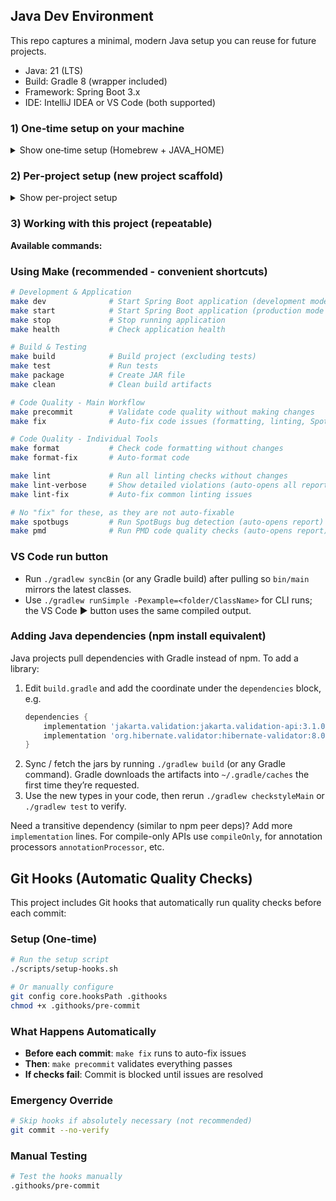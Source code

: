 ## Java Dev Environment

This repo captures a minimal, modern Java setup you can reuse for future projects.

- Java: 21 (LTS)
- Build: Gradle 8 (wrapper included)
- Framework: Spring Boot 3.x
- IDE: IntelliJ IDEA or VS Code (both supported)

### 1) One‑time setup on your machine

<details><summary>Show one‑time setup (Homebrew + JAVA_HOME)</summary>

```bash
brew install --cask temurin@21
brew install gradle maven
brew install --cask intellij-idea-ce  # or intellij-idea

# Code quality tools (optional - formatter is built into Gradle)
# brew install google-java-format  # Not needed - using built-in formatter

# Optional but useful
brew install --cask docker
brew install jenv
```

Ensure `JAVA_HOME` points to JDK 21 (add to `~/.zshrc`):

```bash
echo 'export JAVA_HOME=$(/usr/libexec/java_home -v 21)' >> ~/.zshrc
echo 'export PATH="$JAVA_HOME/bin:$PATH"' >> ~/.zshrc
source ~/.zshrc
```

Verify:

```bash
java -version
gradle -v || true  # optional; project uses the Gradle wrapper
```

</details>

### 2) Per‑project setup (new project scaffold)

<details><summary>Show per-project setup</summary>

When starting a brand‑new Spring Boot project, generate via Spring Initializr (terminal).

Terminal (downloads a zip, unzips into current dir):

```bash
curl -fsSL https://start.spring.io/starter.zip \
  -d type=gradle-project \
  -d language=java \
  -d javaVersion=21 \
  -d packaging=jar \
  -d name=app \
  -d groupId=com.example \
  -d artifactId=app \
  -d dependencies=web,actuator,testcontainers \
  -d baseDir=app \
  -o app.zip
unzip -q app.zip
rsync -a app/ .
rm -rf app app.zip
```

</details>

### 3) Working with this project (repeatable)

**Available commands:**

### Using Make (recommended - convenient shortcuts)

```bash
# Development & Application
make dev              # Start Spring Boot application (development mode with hot reload)
make start            # Start Spring Boot application (production mode from JAR)
make stop             # Stop running application
make health           # Check application health

# Build & Testing
make build            # Build project (excluding tests)
make test             # Run tests
make package          # Create JAR file
make clean            # Clean build artifacts

# Code Quality - Main Workflow
make precommit        # Validate code quality without making changes
make fix              # Auto-fix code issues (formatting, linting, SpotBugs)

# Code Quality - Individual Tools
make format           # Check code formatting without changes
make format-fix       # Auto-format code

make lint             # Run all linting checks without changes
make lint-verbose     # Show detailed violations (auto-opens all reports)
make lint-fix         # Auto-fix common linting issues

# No "fix" for these, as they are not auto-fixable
make spotbugs         # Run SpotBugs bug detection (auto-opens report)
make pmd              # Run PMD code quality checks (auto-opens report)
```

### VS Code run button

- Run `./gradlew syncBin` (or any Gradle build) after pulling so `bin/main` mirrors the latest classes.
- Use `./gradlew runSimple -Pexample=<folder/ClassName>` for CLI runs; the VS Code ▶ button uses the same compiled output.

### Adding Java dependencies (npm install equivalent)

Java projects pull dependencies with Gradle instead of npm. To add a library:

1. Edit `build.gradle` and add the coordinate under the `dependencies` block, e.g.
   ```gradle
   dependencies {
       implementation 'jakarta.validation:jakarta.validation-api:3.1.0'
       implementation 'org.hibernate.validator:hibernate-validator:8.0.1.Final'
   }
   ```
2. Sync / fetch the jars by running `./gradlew build` (or any Gradle command). Gradle downloads
   the artifacts into `~/.gradle/caches` the first time they’re requested.
3. Use the new types in your code, then rerun `./gradlew checkstyleMain` or `./gradlew test` to
   verify.

Need a transitive dependency (similar to npm peer deps)? Add more `implementation` lines. For
compile-only APIs use `compileOnly`, for annotation processors `annotationProcessor`, etc.

## Git Hooks (Automatic Quality Checks)

This project includes Git hooks that automatically run quality checks before each commit:

### Setup (One-time)

```bash
# Run the setup script
./scripts/setup-hooks.sh

# Or manually configure
git config core.hooksPath .githooks
chmod +x .githooks/pre-commit
```

### What Happens Automatically

- **Before each commit**: `make fix` runs to auto-fix issues
- **Then**: `make precommit` validates everything passes
- **If checks fail**: Commit is blocked until issues are resolved

### Emergency Override

```bash
# Skip hooks if absolutely necessary (not recommended)
git commit --no-verify
```

### Manual Testing

```bash
# Test the hooks manually
.githooks/pre-commit
```
